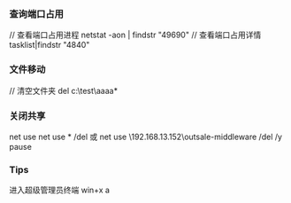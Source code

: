 ### 查询端口占用
// 查看端口占用进程
netstat -aon | findstr "49690"
// 查看端口占用详情
tasklist|findstr "4840"

### 文件移动
// 清空文件夹 del c:\test\aaaa\*

### 关闭共享
net use
net use * /del 或 net use \\192.168.13.152\outsale-middleware /del /y
pause

### Tips
进入超级管理员终端 win+x a
